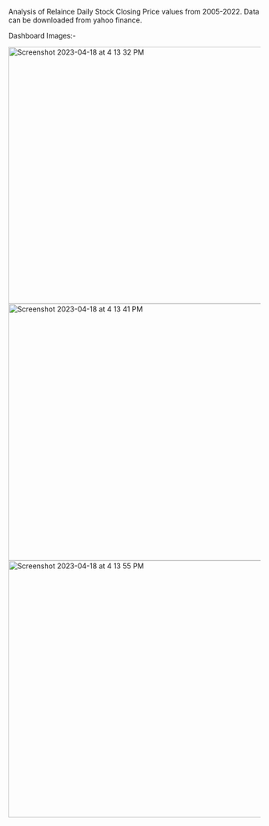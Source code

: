 Analysis of Relaince Daily Stock Closing Price values from 2005-2022. Data can be downloaded from yahoo finance.

Dashboard Images:-

<img width="512" alt="Screenshot 2023-04-18 at 4 13 32 PM" src="https://user-images.githubusercontent.com/72075661/232755272-799bef06-6640-4f72-8377-fe77b62dec92.png"> 
<img width="512" alt="Screenshot 2023-04-18 at 4 13 41 PM" src="https://user-images.githubusercontent.com/72075661/232755282-83bf256a-7b24-41d9-bf4d-4f91610548d5.png">
<img width="512" alt="Screenshot 2023-04-18 at 4 13 55 PM" src="https://user-images.githubusercontent.com/72075661/232755302-9bcef81c-c4c3-44c5-87c0-0b69315be3da.png">
